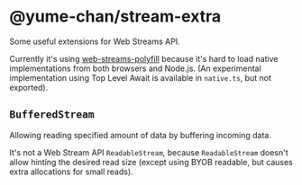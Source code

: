 # @yume-chan/stream-extra

Some useful extensions for Web Streams API.

Currently it's using [web-streams-polyfill](https://github.com/MattiasBuelens/web-streams-polyfill) because it's hard to load native implementations from both browsers and Node.js. (An experimental implementation using Top Level Await is available in `native.ts`, but not exported).

## `BufferedStream`

Allowing reading specified amount of data by buffering incoming data.

It's not a Web Stream API `ReadableStream`, because `ReadableStream` doesn't allow hinting the desired read size (except using BYOB readable, but causes extra allocations for small reads).
